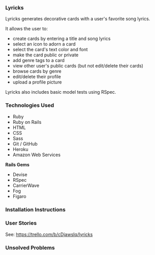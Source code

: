 ### Lyricks

Lyricks generates decorative cards with a user's favorite song lyrics.

It allows the user to:
- create cards by entering a title and song lyrics
- select an icon to adorn a card
- select the card's text color and font
- make the card public or private
- add genre tags to a card
- view other user's public cards (but not edit/delete their cards)
- browse cards by genre
- edit/delete their profile
- upload a profile picture

Lyricks also includes basic model tests using RSpec.

### Technologies Used

- Ruby
- Ruby on Rails
- HTML
- CSS
- Sass
- Git / GitHub
- Heroku
- Amazon Web Services

**Rails Gems**
- Devise
- RSpec
- CarrierWave
- Fog
- Figaro

### Installation Instructions

### User Stories

See: https://trello.com/b/cDjawsIq/lyricks

### Unsolved Problems
